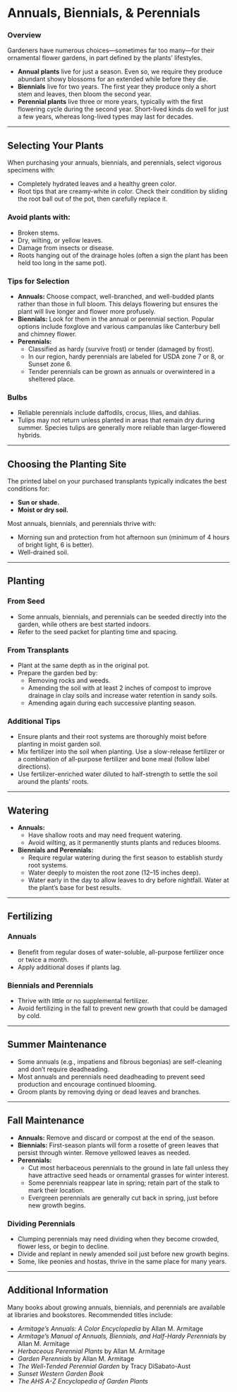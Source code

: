 # Annuals, Biennials, & Perennials

### Overview

Gardeners have numerous choices—sometimes far too many—for their ornamental flower gardens, in part defined by the plants’ lifestyles.

- **Annual plants** live for just a season. Even so, we require they produce abundant showy blossoms for an extended while before they die.
- **Biennials** live for two years. The first year they produce only a short stem and leaves, then bloom the second year.
- **Perennial plants** live three or more years, typically with the first flowering cycle during the second year. Short-lived kinds do well for just a few years, whereas long-lived types may last for decades.

---

## Selecting Your Plants

When purchasing your annuals, biennials, and perennials, select vigorous specimens with:

- Completely hydrated leaves and a healthy green color.
- Root tips that are creamy-white in color. Check their condition by sliding the root ball out of the pot, then carefully replace it.

### Avoid plants with:

- Broken stems.
- Dry, wilting, or yellow leaves.
- Damage from insects or disease.
- Roots hanging out of the drainage holes (often a sign the plant has been held too long in the same pot).

### Tips for Selection

- **Annuals:** Choose compact, well-branched, and well-budded plants rather than those in full bloom. This delays flowering but ensures the plant will live longer and flower more profusely.
- **Biennials:** Look for them in the annual or perennial section. Popular options include foxglove and various campanulas like Canterbury bell and chimney flower.
- **Perennials:**
  - Classified as hardy (survive frost) or tender (damaged by frost).
  - In our region, hardy perennials are labeled for USDA zone 7 or 8, or Sunset zone 6.
  - Tender perennials can be grown as annuals or overwintered in a sheltered place.

### Bulbs

- Reliable perennials include daffodils, crocus, lilies, and dahlias.
- Tulips may not return unless planted in areas that remain dry during summer. Species tulips are generally more reliable than larger-flowered hybrids.

---

## Choosing the Planting Site

The printed label on your purchased transplants typically indicates the best conditions for:

- **Sun or shade.**
- **Moist or dry soil.**

Most annuals, biennials, and perennials thrive with:

- Morning sun and protection from hot afternoon sun (minimum of 4 hours of bright light, 6 is better).
- Well-drained soil.

---

## Planting

### From Seed

- Some annuals, biennials, and perennials can be seeded directly into the garden, while others are best started indoors.
- Refer to the seed packet for planting time and spacing.

### From Transplants

- Plant at the same depth as in the original pot.
- Prepare the garden bed by:
  - Removing rocks and weeds.
  - Amending the soil with at least 2 inches of compost to improve drainage in clay soils and increase water retention in sandy soils.
  - Amending again during each successive planting season.

### Additional Tips

- Ensure plants and their root systems are thoroughly moist before planting in moist garden soil.
- Mix fertilizer into the soil when planting. Use a slow-release fertilizer or a combination of all-purpose fertilizer and bone meal (follow label directions).
- Use fertilizer-enriched water diluted to half-strength to settle the soil around the plants’ roots.

---

## Watering

- **Annuals:**
  - Have shallow roots and may need frequent watering.
  - Avoid wilting, as it permanently stunts plants and reduces blooms.
- **Biennials and Perennials:**
  - Require regular watering during the first season to establish sturdy root systems.
  - Water deeply to moisten the root zone (12–15 inches deep).
  - Water early in the day to allow leaves to dry before nightfall. Water at the plant’s base for best results.

---

## Fertilizing

### Annuals

- Benefit from regular doses of water-soluble, all-purpose fertilizer once or twice a month.
- Apply additional doses if plants lag.

### Biennials and Perennials

- Thrive with little or no supplemental fertilizer.
- Avoid fertilizing in the fall to prevent new growth that could be damaged by cold.

---

## Summer Maintenance

- Some annuals (e.g., impatiens and fibrous begonias) are self-cleaning and don’t require deadheading.
- Most annuals and perennials need deadheading to prevent seed production and encourage continued blooming.
- Groom plants by removing dying or dead leaves and branches.

---

## Fall Maintenance

- **Annuals:** Remove and discard or compost at the end of the season.
- **Biennials:** First-season plants will form a rosette of green leaves that persist through winter. Remove yellowed leaves as needed.
- **Perennials:**
  - Cut most herbaceous perennials to the ground in late fall unless they have attractive seed heads or ornamental grasses for winter interest.
  - Some perennials reappear late in spring; retain part of the stalk to mark their location.
  - Evergreen perennials are generally cut back in spring, just before new growth begins.

### Dividing Perennials

- Clumping perennials may need dividing when they become crowded, flower less, or begin to decline.
- Divide and replant in newly amended soil just before new growth begins.
- Some, like peonies and hostas, thrive in the same place for many years.

---

## Additional Information

Many books about growing annuals, biennials, and perennials are available at libraries and bookstores. Recommended titles include:

- *Armitage’s Annuals: A Color Encyclopedia* by Allan M. Armitage
- *Armitage’s Manual of Annuals, Biennials, and Half-Hardy Perennials* by Allan M. Armitage
- *Herbaceous Perennial Plants* by Allan M. Armitage
- *Garden Perennials* by Allan M. Armitage
- *The Well-Tended Perennial Garden* by Tracy DiSabato-Aust
- *Sunset Western Garden Book*
- *The AHS A-Z Encyclopedia of Garden Plants*
